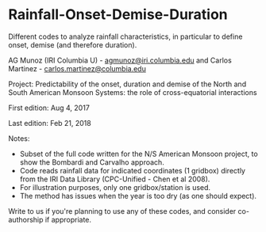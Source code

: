 # Rainfall-Onset-Demise-Duration
Different codes to analyze rainfall characteristics, in particular to define onset, demise (and therefore duration). 

AG Munoz (IRI Columbia U) - agmunoz@iri.columbia.edu and Carlos Martinez - carlos.martinez@columbia.edu

Project: Predictability of the onset, duration and demise of the North and South American Monsoon Systems: 
the role of cross-equatorial interactions

First edition: Aug 4, 2017 

Last edition: Feb 21, 2018

Notes: 
+ Subset of the full code written for the N/S American Monsoon
  project, to show the Bombardi and Carvalho approach. 
+ Code reads rainfall data for indicated coordinates (1 gridbox) directly
  from the IRI Data Library (CPC-Unified - Chen et al 2008).
+ For illustration purposes, only one gridbox/station is used.
+ The method has issues when the year is too dry (as one should expect).

Write to us if you're planning to use any of these codes, and consider co-authorship if appropriate.
